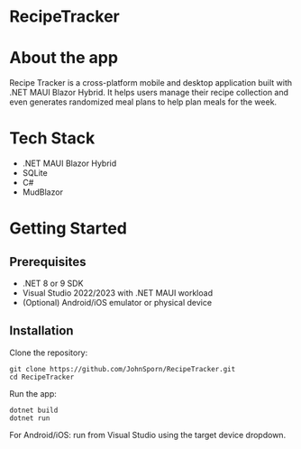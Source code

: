 # RecipeTracker

# About the app
Recipe Tracker is a cross-platform mobile and desktop application built with .NET MAUI Blazor Hybrid. It helps users manage their recipe collection and even generates randomized meal plans to help plan meals for the week.

# Tech Stack
- .NET MAUI Blazor Hybrid
- SQLite
- C#
- MudBlazor

# Getting Started
## Prerequisites
- .NET 8 or 9 SDK
- Visual Studio 2022/2023 with .NET MAUI workload
- (Optional) Android/iOS emulator or physical device

## Installation
Clone the repository:
```
git clone https://github.com/JohnSporn/RecipeTracker.git
cd RecipeTracker
```
Run the app:
```
dotnet build
dotnet run
```
For Android/iOS: run from Visual Studio using the target device dropdown.
